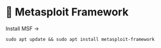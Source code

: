 # 🏹 Metasploit Framework

Install MSF ->

```shell-session
sudo apt update && sudo apt install metasploit-framework
```
